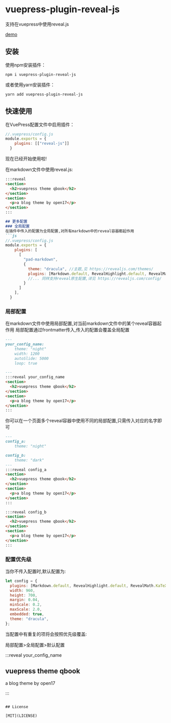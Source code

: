 # vuepress-plugin-reveal-js

支持在vuepress中使用reveal.js

[demo](https://qbook.open17.vip/post/2024/02/20/reveal-js/)

## 安装

使用npm安装插件：
```
npm i vuepress-plugin-reveal-js
``` 

或者使用yarn安装插件：
```
yarn add vuepress-plugin-reveal-js
```

## 快速使用

在VuePress配置文件中启用插件：
```js
//.vuepress/config.js
module.exports = {
    plugins: [["reveal-js"]]
  }
```
现在已经开始使用啦!  

在markdown文件中使用reveal.js:
```markdown
:::reveal
<section>
  <h2>vuepress theme qbook</h2>
</section>
<section>
  <p>a blog theme by open17</p>
</section>
:::

## 更多配置
### 全局配置
在插件中传入的配置为全局配置,对所有markdown中的reveal容器都起作用
```js
//.vuepress/config.js
module.exports = {
    plugins: [
      [
        "pad-markdown",
        {
          theme: "dracula", //主题,见 https://revealjs.com/themes/
          plugins: [Markdown.default, RevealHighlight.default, RevealMath.KaTeX], //插件,目前仅支持官方插件
          //... 同样支持reveal原生配置,详见 https://revealjs.com/config/
        }
      ]
    ],
  }
```
### 局部配置
在markdown文件中使用局部配置,对当前markdown文件中的某个reveal容器起作用
局部配置通过frontmatter传入,传入的配置会覆盖全局配置
```markdown
---
your_config_name:
    theme: "night"  
    width: 1200
    autoSlide: 5000
    loop: true

---
:::reveal your_config_name
<section>
  <h2>vuepress theme qbook</h2>
</section>
<section>
  <p>a blog theme by open17</p>
</section>
:::
```
你可以在一个页面多个reveal容器中使用不同的局部配置,只需传入对应的名字即可
```markdown
---
config_a:
    theme: "night"  

config_b:
    theme: "dark"  
---
:::reveal config_a
<section>
  <h2>vuepress theme qbook</h2>
</section>
<section>
  <p>a blog theme by open17</p>
</section>
:::

:::reveal config_b
<section>
  <h2>vuepress theme qbook</h2>
</section>
<section>
  <p>a blog theme by open17</p>
</section>
:::
```
### 配置优先级
当你不传入配置时,默认配置为:
```js
let config = {
  plugins: [Markdown.default, RevealHighlight.default, RevealMath.KaTeX],
  width: 960,
  height: 700,
  margin: 0.04,
  minScale: 0.2,
  maxScale: 2.0,
  embedded: true,
  theme: "dracula",
};
```
当配置中有重复的项将会按照优先级覆盖:  

局部配置>全局配置>默认配置


:::reveal your_config_name
<section>
  <h2>vuepress theme qbook</h2>
</section>
<section>
  <p>a blog theme by open17</p>
</section>
:::


```

## License

[MIT](LICENSE)

